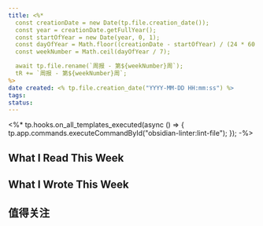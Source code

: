 ```yaml
---
title: <%*
  const creationDate = new Date(tp.file.creation_date());
  const year = creationDate.getFullYear();
  const startOfYear = new Date(year, 0, 1);
  const dayOfYear = Math.floor((creationDate - startOfYear) / (24 * 60 * 60 * 1000)) + 1;
  const weekNumber = Math.ceil(dayOfYear / 7);

  await tp.file.rename(`周报 - 第${weekNumber}周`);
  tR += `周报 - 第${weekNumber}周`;
%>
date created: <% tp.file.creation_date("YYYY-MM-DD HH:mm:ss") %>
tags: 
status:
---
```


<%* tp.hooks.on_all_templates_executed(async () => {
  tp.app.commands.executeCommandById("obsidian-linter:lint-file");
}); -%>

## What I Read This Week

## What I Wrote This Week

## 值得关注
